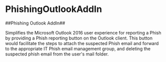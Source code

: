 # PhishingOutlookAddIn
##Phishing Outlook AddIn##

Simplifies the Microsoft Outlook 2016 user experience for reporting a Phish by providing a Phish reporting button on the Outlook client. This button would facilitate the steps to attach the suspected Phish email and forward to the appropriate IT Phish email management group, and deleting the suspected phish email from the user's mail folder.
